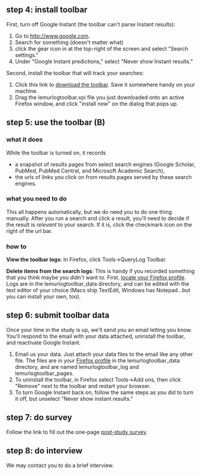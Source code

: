 
## step 4: install toolbar

First, turn off Google Instant (the toolbar can't parse Instant results):

1. Go to <http://www.google.com>.
1. Search for something (doesn't matter what)
1. click the gear icon in at the top-right of the screen and select "Search settings."
1.  Under "Google Instant predictions," select "Never show Instant results."

Second, install the toolbar that will track your searches:

1. Click this link to [download the toolbar](https://github.com/jasonpriem/schol-search-study/raw/auto-record/lemurlogtoolbar.xpi). Save it somewhere handy on your machine.
1. Drag the lemurlogtoolbar.xpi file you just downloaded onto an active Firefox window, and click "install now" on the dialog that pops up.


## step 5: use the toolbar (B)

### what it does

While the toolbar is turned on, it records

*  a snapshot of results pages from select search engines (Google Scholar, PubMed, PubMed Central, and Microsoft Academic Search), 
* the urls of links you click on from results pages served by these search engines.

### what you need to do

This all happens automatically, but we do need you to do one thing manually. After you run a search and click a result, you'll need to decide if the result is *relevant* to your search. If it is, click the checkmark icon on the right of the url bar.

### how to

**View the toolbar logs**: In Firefox, click Tools->QueryLog Toolbar.

**Delete items from the search logs**: This is handy if you recorded something that you think maybe you didn't want to. First, [locate your Firefox profile](http://support.mozilla.org/en-US/kb/Profiles). Logs are in the lemurlogtoolbar_data directory, and can be edited with the text editor of your choice (Macs ship TextEdit, Windows has Notepad...but you can install your own, too).

## step 6: submit toolbar data

Once your time in the study is up, we'll send you an email letting you know. You'll respond to the email with your data attached, uninstall the toolbar, and reactivate Google Instant.

1. Email us your data. Just attach your data files to the email like any other file. The files are in your [Firefox profile](http://support.mozilla.org/en-US/kb/Profiles) in the lemurlogtoolbar\_data directory, and are named lemurlogtoolbar\_log and lemurlogtoolbar\_pages.
1. To uninstall the toolbar, in Firefox select Tools->Add ons, then click "Remove" next to the toolbar and restart your browser.
1. To turn Google Instant back on, follow the same steps as you did to turn it off, but unselect "Never show instant results." 


## step 7: do survey

Follow the link to fill out the one-page [post-study survey](https://unc.qualtrics.com/SE/?SID=SV_86uB6V1UHZ8bFkM&Preview=Survey&BrandID=unc).

## step 8: do interview

We may contact you to do a brief interview.



